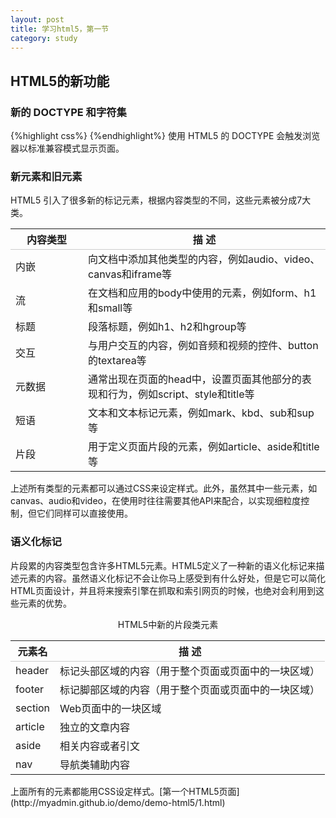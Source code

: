 ```yaml
---
layout: post
title: 学习html5，第一节
category: study
---
```


<h2>HTML5的新功能</h2>

<h3>新的 DOCTYPE 和字符集</h3>
{%highlight css%}
<!DOCTYPE html>
<meta charset="utf-8">
{%endhighlight%}
使用 HTML5 的 DOCTYPE 会触发浏览器以标准兼容模式显示页面。

<h3>新元素和旧元素</h3>
HTML5 引入了很多新的标记元素，根据内容类型的不同，这些元素被分成7大类。
<table>
	<tr style="border-bottom: 1px solid #ccc; border-top: 1px solid #ccc;">
		<th style="width: 100px;">内容类型</th>
		<th>描  述</th>
	</tr>
	<tr>
		<td>内嵌</td>
		<td>向文档中添加其他类型的内容，例如audio、video、canvas和iframe等</td>
	</tr>
	<tr>
		<td>流</td>
		<td>在文档和应用的body中使用的元素，例如form、h1和small等</td>
	</tr>
	<tr>
		<td>标题</td>
		<td>段落标题，例如h1、h2和hgroup等</td>
	</tr>
	<tr>
		<td>交互</td>
		<td>与用户交互的内容，例如音频和视频的控件、button的textarea等</td>
	</tr>
	<tr>
		<td>元数据</td>
		<td>通常出现在页面的head中，设置页面其他部分的表现和行为，例如script、style和title等</td>
	</tr>
	<tr>
		<td>短语</td>
		<td>文本和文本标记元素，例如mark、kbd、sub和sup等</td>
	</tr>
	<tr>
		<td>片段</td>
		<td>用于定义页面片段的元素，例如article、aside和title等</td>
	</tr>
</table>

上述所有类型的元素都可以通过CSS来设定样式。此外，虽然其中一些元素，如canvas、audio和video，在使用时往往需要其他API来配合，以实现细粒度控制，但它们同样可以直接使用。

<h3>语义化标记</h3>
片段累的内容类型包含许多HTML5元素。HTML5定义了一种新的语义化标记来描述元素的内容。虽然语义化标记不会让你马上感受到有什么好处，但是它可以简化HTML页面设计，并且将来搜索引擎在抓取和索引网页的时候，也绝对会利用到这些元素的优势。
<p style="text-align: center;">HTML5中新的片段类元素</p>
<table>
	<tr style="border-bottom: 1px solid #ccc; border-top: 1px solid #ccc;">
		<th>元素名</th>
		<th>描  述</th>
	</tr>
	<tr>
		<td>header</td>
		<td>标记头部区域的内容（用于整个页面或页面中的一块区域）</td>
	</tr>
	<tr>
		<td>footer</td>
		<td>标记脚部区域的内容（用于整个页面或页面中的一块区域）</td>
	</tr>
	<tr>
		<td>section</td>
		<td>Web页面中的一块区域</td>
	</tr>
	<tr>
		<td>article</td>
		<td>独立的文章内容</td>
	</tr>
	<tr>
		<td>aside</td>
		<td>相关内容或者引文</td>
	</tr>
	<tr>
		<td>nav</td>
		<td>导航类辅助内容</td>
	</tr>
</table>
上面所有的元素都能用CSS设定样式。[第一个HTML5页面](http://myadmin.github.io/demo/demo-html5/1.html)